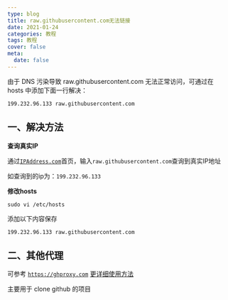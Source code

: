 ```yaml
---
type: blog
title: raw.githubusercontent.com无法链接
date: 2021-01-24
categories: 教程
tags: 教程
cover: false
meta:
  date: false
---
```




由于 DNS 污染导致 raw.githubusercontent.com 无法正常访问，可通过在 hosts 中添加下面一行解决：

```
199.232.96.133 raw.githubusercontent.com
```

<!-- more -->



## 一、解决方法

**查询真实IP**

通过[`IPAddress.com`](https://www.ipaddress.com/)首页，输入`raw.githubusercontent.com`查询到真实IP地址

如查询到的ip为：`199.232.96.133`

**修改hosts**

```
sudo vi /etc/hosts
```

添加以下内容保存

```
199.232.96.133 raw.githubusercontent.com
```



## 二、其他代理

可参考 [`https://ghproxy.com`](https://ghproxy.com/) [更详细使用方法](https://www.ioiox.com/archives/102.html)

主要用于 clone github 的项目